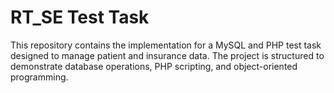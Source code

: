 # RT_SE Test Task

This repository contains the implementation for a MySQL and PHP test task designed to manage patient and insurance data. The project is structured to demonstrate database operations, PHP scripting, and object-oriented programming.
